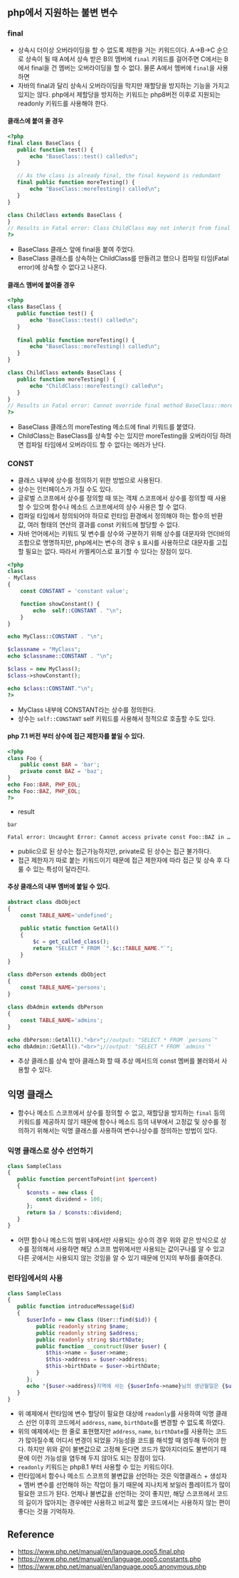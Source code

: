 ## php에서 지원하는 불변 변수

### final
- 상속시 더이상 오버라이딩을 할 수 없도록 제한을 거는 키워드이다. A->B->C 순으로 상속이 될 때 A에서 상속 받은 B의 멤버에 `final` 키워드를 걸어주면 C에서는 B에서 final을 건 멤버는 오버라이딩을 할 수 없다. 물론 A에서 멤버에 `final`을 사용하면 
- 자바의 final과 달리 상속시 오버라이딩을 막지만 재할당을 방지하는 기능을 가지고 있지는 않다. php에서 제할당을 방지하는 키워드는 php8버전 이후로 지원되는 readonly 키워드를 사용해야 한다.

#### 클래스에 붙여 줄 경우
```php
<?php
final class BaseClass {
   public function test() {
       echo "BaseClass::test() called\n";
   }

   // As the class is already final, the final keyword is redundant
   final public function moreTesting() {
       echo "BaseClass::moreTesting() called\n";
   }
}

class ChildClass extends BaseClass {
}
// Results in Fatal error: Class ChildClass may not inherit from final class (BaseClass)
?>
```
- BaseClass 클래스 앞에 final을 붙여 주었다.
- BaseClass 클래스를 상속하는 ChildClass를 만들려고 했으나 컴파일 타임(Fatal error)에 상속할 수 없다고 나온다.


#### 클래스 멤버에 붙여줄 경우
```php
<?php
class BaseClass {
   public function test() {
       echo "BaseClass::test() called\n";
   }
   
   final public function moreTesting() {
       echo "BaseClass::moreTesting() called\n";
   }
}

class ChildClass extends BaseClass {
   public function moreTesting() {
       echo "ChildClass::moreTesting() called\n";
   }
}
// Results in Fatal error: Cannot override final method BaseClass::moreTesting()
?>

```
- BaseClass 클래스의 moreTesting 메소드에 final 키워드를 붙였다. 
- ChildClass는 BaseClass를 상속할 수는 있지만 moreTesting을 오버라이딩 하려면 컴파일 타임에서 오버라이드 할 수 없다는 에러가 난다.

### CONST
- 클래스 내부에 상수를 정의하기 위한 방법으로 사용된다.
- 상수는 인터페이스가 가질 수도 있다.
- 글로벌 스코프에서 상수를 정의할 때 또는 객체 스코프에서 상수를 정의할 때 사용할 수 있으며 함수나 메소드 스코프에서의 상수 사용은 할 수 없다.
- 컴파일 타임에서 정의되어야 하므로 런타임 환경에서 정의해야 하는 함수의 반환 값, 여러 형태의 연산의 결과를 const 키워드에 할당할 수 없다.
- 자바 언어에서는 키워드 및 변수를 상수와 구분하기 위해 상수를 대문자와 언더바의 조합으로 명명하지만, php에서는 변수의 경우 `$` 표시를 사용하므로 대문자를 고집할 필요는 없다. 따라서 카멜케이스로 표기할 수 있다는 장점이 있다.

```php
<?php
class 
- MyClass 
{
    const CONSTANT = 'constant value';

    function showConstant() {
        echo  self::CONSTANT . "\n";
    }
}

echo MyClass::CONSTANT . "\n";

$classname = "MyClass";
echo $classname::CONSTANT . "\n";

$class = new MyClass();
$class->showConstant();

echo $class::CONSTANT."\n";
?>
```
- MyClass 내부에 CONSTANT라는 상수를 정의한다.
- 상수는 `self::CONSTANT` self 키워드를 사용해서 정적으로 호출할 수도 있다.


#### php 7.1 버전 부터 상수에 접근 제한자를 붙일 수 있다.
```php
<?php
class Foo {
    public const BAR = 'bar';
    private const BAZ = 'baz';
}
echo Foo::BAR, PHP_EOL;
echo Foo::BAZ, PHP_EOL;
?>
```

- result
```
bar

Fatal error: Uncaught Error: Cannot access private const Foo::BAZ in …
```
- public으로 된 상수는 접근가능하지만, private로 된 상수는 접근 불가하다.
- 접근 제한자가 따로 붙는 키워드이기 때문에 접근 제한자에 따라 접근 및 상속 후 다룰 수 있는 특성이 달라진다.


#### 추상 클래스의 내부 멤버에 붙일 수 있다.
```php
abstract class dbObject
{   
    const TABLE_NAME='undefined';
   
    public static function GetAll()
    {
        $c = get_called_class();
        return "SELECT * FROM `".$c::TABLE_NAME."`";
    }   
}

class dbPerson extends dbObject
{
    const TABLE_NAME='persons';
}

class dbAdmin extends dbPerson
{
    const TABLE_NAME='admins';
}

echo dbPerson::GetAll()."<br>";//output: "SELECT * FROM `persons`"
echo dbAdmin::GetAll()."<br>";//output: "SELECT * FROM `admins`"
```

- 추상 클래스를 상속 받아 클래스화 할 때 추상 메서드의 const 멤버를 불러와서 사용할 수 있다.

## 익명 클래스
- 함수나 메소드 스코프에서 상수를 정의할 수 없고, 재할당을 방지하는 `final` 등의 키워드를 제공하지 않기 때문에 함수나 메소드 등의 내부에서 고정값 및 상수를 정의하기 위해서는 익명 클래스를 사용하여 변수나상수를 정의하는 방법이 있다.

### 익명 클래스로 상수 선언하기
```php
class SampleClass
{
   public function percentToPoint(int $percent)
   {
      $consts = new class {
         const dividend = 100;
      };
      return $a / $consts::dividend;
   }
}
```
- 어떤 함수나 메소드의 범위 내에서만 사용되는 상수의 경우 위와 같은 방식으로 상수를 정의해서 사용하면 해당 스코프 범위에서만 사용되는 값이구나를 알 수 있고 다른 곳에서는 사용되지 않는 것임을 알 수 있기 때문에 인지의 부하를 줄여준다.

### 런타임에서의 사용
```php
class SampleClass
{
   public function introduceMessage($id)
   {
      $userInfo = new Class (User::find($id)) {
         public readonly string $name;
         public readonly string $address;
         public readonly string $birthDate;
         public function __construct(User $user) {
            $this->name = $user->name;
            $this->address = $user->address;
            $this->birthDate = $user->birthDate;
         }
      };
      echo "{$user->address}지역에 사는 {$userInfo->name}님의 생년월일은 {$userInfo->birthDate} 입니다.";
   }
}
```
- 위 예제에서 런타임에 변수 할당이 필요한 대상에 `readonly`를 사용하여 익명 클래스 선언 이후의 코드에서 `address`, `name`, `birthDate`를 변경할 수 없도록 하였다.
- 위의 예제에서는 한 줄로 표현했지만 `address`, `name`, `birthDate`를 사용하는 코드가 많아질수록 어디서 변경이 되었을 가능성을 코드를 해석할 때 염두해 두어야 한다. 하지만 위와 같이 불변값으로 고정해 둔다면 코드가 많아지더라도 불변이기 때문에 이런 가능성을 염두해 두지 않아도 되는 장점이 있다.
- `readonly` 키워드는 php8.1 부터 사용할 수 있는 키워드이다.
- 런타임에서 함수나 메소드 스코프의 불변값을 선언하는 것은 익명클래스 + 생성자 + 멤버 변수를 선언해야 하는 작업이 들기 때문에 지나치게 보일러 플레이트가 많이 필요한 코드가 된다. 언제나 불변값을 선언하는 것이 좋지만, 해당 스코프에서 코드의 길이가 많아지는 경우에만 사용하고 비교적 짧은 코드에서는 사용하지 않는 편이 좋다는 것을 기억하자.

## Reference
- https://www.php.net/manual/en/language.oop5.final.php
- https://www.php.net/manual/en/language.oop5.constants.php
- https://www.php.net/manual/en/language.oop5.anonymous.php
